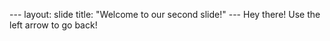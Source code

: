 --- layout: slide title: "Welcome to our second slide!" --- Hey there! Use the left arrow to go back!
